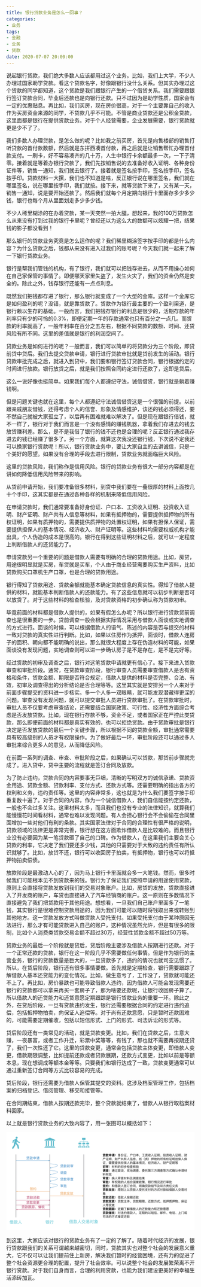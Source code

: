 ```yaml
---
title: 银行贷款业务是怎么一回事？
categories:
- 业务
tags:
- 金融
- 业务
- 贷款
date: 2020-07-07 20:00:00
---
```


说起银行贷款，我们绝大多数人应该都用过这个业务。比如，我们上大学，不少人办理过国家助学贷款。看这个贷款名字，好像跟银行没什么关系。但其实办理过这个贷款的同学都知道，这个贷款是我们跟银行产生的一个借贷关系。我们需要跟银行签订贷款合同，毕业后还款也是向银行还款。只不过因为是助学性质，国家会有一定的优惠贴息。再比如，我们买房，现在房价很高，对于一个主要靠自己的收入作为买房资金来源的同学，不贷款几乎不可能。不管是商业贷款还是公积金贷款，这里面都是银行在提供贷款业务。对于个人经营需要，企业发展需要，银行贷款就更是少不了了。

<!-- more -->

我们多数人办理贷款，是怎么做的呢？比如我之前买房，首先是向售楼部的销售打听贷款的首付款数额，然后就是东拼西凑首付款，再之后就是让销售帮忙办理首付款支付。一刷卡，好不容易凑齐的几十万，人生中银行卡余额最多一次，一下子清零。接着就是等着办银行贷款了，我们先按销售说的去准备好收入证明、各种身份证件等，销售一通知，我们就去银行了。接着就是签名按手印，签名按手印，签名按手印。贷款材料一大摞，我们也不知道是啥，反正银行说在哪里签名，我们就在哪里签名，说在哪里按手印，我们就按。接下来，就等贷款下来了，又有某一天，销售一通知，说是要开始还款了。然后我们就每个月定期向银行卡里面存多少多少钱，银行也每个月从里面划走多少多少钱。

不少人稀里糊涂的在办着贷款，某一天突然一拍大腿，想起来，我的100万贷款怎么从来没有打到过我的银行卡里呢？曾经还以为这么大的数额可以炫耀一把，结果钱的影子都没看到！

那么银行的贷款业务究竟是怎么运作的呢？我们稀里糊涂签字按手印的都是什么内容？为什么贷款之后，钱都从来没有进入过我们的账号呢？今天我们就一起来了解一下银行贷款业务。

银行是帮我们管钱的机构，有了银行，我们就可以把钱存进去，从而不用操心如何在自己家保管的事情了。即便哪天家里失盗了，发生火灾了，我们的资金仍然是安全的。除此之外，钱存银行还能有一点点利息。

既然我们把钱都存进了银行，那么银行就变成了一个大型的金库。这样一个金库它是如何盈利的呢？没错，就是靠贷款了。贷款作为银行最主要的一个盈利渠道，是银行赖以生存的基础。一般而言，我们把钱存银行的利息是很少的，活期存款的年利率只有少的可怜的0.3%，即便定期一年的存款通常也只有百分之一点几。而贷款的利率就高了，一般年利率在百分之五左右，根据不同贷款的数额、时间、还贷风险有所不同。这里的差值就是银行的利润空间了。

贷款业务是如何进行的呢？一般而言，我们可以简单的将贷款分为三个阶段，即贷前贷中贷后。我们去提交贷款申请，银行进行贷款审批就是贷前发生的活动。银行贷款审批完成之后，就进入到贷中，我们要和银行签订贷款合同，银行根据约定的时间进行放款。银行放贷之后，就是我们按照合同约定进行还款了，这即是贷后。

这么一说好像也挺简单。如果我们每个人都遵纪守法，诚信借贷，银行就是躺着赚钱啊。

但是问题关键也就在这里，每个人都遵纪守法诚信借贷这是一个很强的前提。以前跟亲戚朋友借钱，还得考虑个人的信誉、形象及情感维护，该还的钱必须得还，要不然自己就被大家孤立了，以后再有困难就难以解决了。但是现在跟银行借钱，就不一样了，银行对于我们而言是一个没有感情的赚钱机器，拿着我们存进去的钱去放贷赚利差。那么，是不是我借了银行的钱不还也是合理的呢？反正银行通过我存进去的钱已经赚了很多了。另一个方面，就算这次我没还银行钱，下次说不定我还可以换家银行贷款呢！所以，银行贷款业务中，要让大家自主的去讲诚信，只是一个美好的愿望。如果没有合理的手段去进行限制，贷款业务就面临巨大风险。

这里的贷款风险，我们称作是信用风险。银行的贷款业务有很大一部分内容都是在讲如何降低信用风险带来的影响。

从贷前申请开始，我们要准备很多材料，到贷中我们要在一叠很厚的材料上面按几十个手印，这其实都是在通过各种各样的机制来降低信用风险。

在申请贷款时，我们通常要准备好身份证、户口本、工资收入证明、投资收入证明、财产证明、财产共有人信息等材料，如果有抵押物的，需要提供抵押物的所有权证明，如果有质押物的，需要提供质押物的处置权证明，如果有担保人保证，需要提供担保人的基本情况、经济收入、财产证明等。这些材料均需要权威机构才能出具，个人伪造的成本是很高的。银行在得到这些证明材料之后，就可以一定程度上判断借款人的还贷能力了。

申请贷款另一个重要的问题是借款人需要有明确的合理的贷款用途。比如，房贷，用途很明显就是买房，车贷就是买车，个人由于商业经营需要购买生产资料，比如贷款购买口罩机生产口罩，也是合理的贷款用途。

银行得知了贷款用途、贷款金额就能基本确定贷款信息的真实性。得知了借款人提供的材料，就能基本判断借款人的还款能力。有了这些信息就可以初步判断是否可以放贷了。对于这些材料的检查核验，及对贷款资格的初步确认称为贷款初审。

毕竟前面的材料都是借款人提供的，如果有假怎么办呢？所以银行进行贷款贷前调查也是很重要的一步。贷前调查一般会根据实际情况采用与借款人面谈或实地调查的方式进行。面谈的时候，可以根据借款人的语气、陈述的内容是否与提交的材料一致对贷款的真实性进行判断。比如，如果以住房作为抵押，面谈时，借款人连房子的面积、朝向都不能明确的说出，那么就很大程度上存在伪造材料的可能，如果面谈没有发现问题，实地调查则可以进一步确认房子是不是存在，是不是完好等。

经过贷款的初审及调查之后，银行对这笔贷款申请就更有信心了。接下来进入贷款审查和审批阶段。通常，在贷款审查阶段，银行审查人员需要审查借款人是否有资格和条件，贷款金额、期限是否符合规定，借款人提供的材料是否完整、合法、有效，初审及调查得出的分析结论是否合理等等。这里其实就是安排另一个人来对于前面步骤提交的资料进一步核实。多一个人多一双眼睛，就可能发现潜藏得更深的问题。审查没有发现问题，就可以提交审批人员进行贷款审批了。在贷款审批时，审批人员不仅要考虑审查结论，还需要结合国家政策、可行性、经济性方面综合考虑是否发放贷款。比如，现在银行存款不够，资金不足，或者国家正在严控此类贷款，那么即便前面的材料都是真实有效的，也可以拒绝贷款。由于贷款审批是银行决定是否发放贷款的最后一个关键步骤，所以根据不同的贷款金额，审批通常需要具有较高级别的人员才有权限操作。为了做好最后一环，审批阶段还可以通过多人审批来综合更多人的意见，从而降低风险。

在前面一系列的调查、审查、审批阶段之后，如果确认可以贷款，那贷前步骤就完成了。进入贷中，贷中主要的流程就是签订合同及放款。

为了防止违约，贷款合同的内容要事无巨细，清晰的写明双方的诚信承诺、贷款资金用途、贷款金额、贷款利率、支付方式、还款方式等。还需要明确的指出各方的权利和义务，违约责任等。这里的内容非常多，这也就是为什么我们要签字按手印重复数十遍了。对于合同的内容，作为一个诚信借款人，我们自信能按约定还款，一般也不会过多关注。这里材料太多，而且我们也没有专业的法律知识，就算我们能慢慢花时间看材料，通常也难以发现问题。有人会担心银行会不会偷偷在合同里面增加一些对他们有利的条款。其实国家法律对于合同的合理性有很严格的说明，贷款领域的法律更是非常完善，银行想在这方面欺诈借款人是比较难的。而且银行业没有必要因为某一笔贷款砸了自己的口碑。作为借款人，在这里我们主要会关心贷款的利率，它决定了我们要还多少钱，其他的只需要对于大致的违约责任有所认识就够了。比如，放贷不还，银行可以收回房子拍卖，有抵押物，银行也可以将抵押物拍卖偿债。

放款阶段是最激动人心的了，因为马上银行卡里面就会多一大笔钱。然而，很多时候我们可能根本见不到贷款来的钱。银行为了保证我们按照申请的用途使用贷款，原则上会直接将贷款发放到我们的交易对象账户。比如，房贷的发放，贷款直接进入了开发商的账户，车贷也直接进入了汽车经销商的账户。这一原则在多数情况下直接避免了我们把贷款用于其他用途。想想看，一旦我们自己账户里面多了一笔钱，其实银行是很难控制贷款用途的，因为我们可能可以随时将钱取出来或转账到其他地方。这一贷款发放方式叫做贷款人受托支付。如果受托支付由于某种原因无法进行，那么才有可能贷款进入自己的账户，这种情况虽然允许，但是有很多的限制，比如个人消费类贷款交易金额不超过30万，经营性贷款金额不超过50万等。

贷款业务的最后一个阶段就是贷后，贷后阶段主要涉及借款人按期进行还款。对于一个正常还款的贷款，银行在这一阶段几乎不需要做任何事情。但是作为银行的主营业务，银行的贷款数量是巨大的，一旦贷款多了，违约的情况也就司空见惯了。所以，在贷后阶段，银行还有很多事情要做。首先就是定期检查，银行需要跟踪了解借款人基本还贷能力的变化情况。比如，做生意亏了，工作没了，贷款就可能还不上了。再比如，房价暴跌也可能导致借款人违约，因为借款人可能会发现需要还银行的贷款都可以拿来再买一套房子了，那为啥要还款呢，让银行收回房子算了。所以借款人的还贷能力和还贷意愿定期跟踪是银行贷款业务的重要一环。除此之外，在贷后阶段，一旦有贷款违约发生，银行还需要根据合同的约定进行违约追偿，包括抵押物拍卖，向保证人追偿等。对于尚有还款意愿，只是暂时还款困难的，可能需要定期催收，包括以短信形式、上门的形式、司法诉讼的形式等。

贷后阶段还有一类常见的活动，就是贷款变更。比如，我们在贷款之后，生意大赚，一夜暴富，或者工作升迁，彩票中奖等等，有钱了，那也就不需要再按期还贷了，我们一次性还了它。这里的贷款变更，通常会包括贷款主体变更，即借款人变更，借款期限调整，比如提前还款或者贷款展期，还款方式变更，比如以前是等额本息，现在想调成等额本金等等。只要我们和银行达成了一致，贷款变更通常可以通过重新签订合同等方式比较容易的完成。

贷后阶段，银行还需要为借款人保管其提交的资料。这涉及档案管理工作，包括档案的归档登记、借阅管理、移交和接管等。

在合同期结束，借款人按期还款完毕，整个贷款就结束了，借款人从银行取档案材料回家。

以上就是银行贷款业务的大致内容了，用一张图可以概括如下：

![loan process](/attaches/2020/2020-07-07-basic-loan-business/loan-process.png)

到这里，大家应该对银行的贷款业务有了一定的了解了。随着时代经济的发展，银行贷款跟我们的关系可谓越来越密切，同时，贷款其实也对整个社会的发展意义重大，它不仅可以让我们提前住上新房，解决我们暂时的经营困境，还有力的促进了整个社会资源更合理的配置，提升了社会效率。可以说整个社会的发展繁荣离不开银行贷款。对于我们自身而言，合理的利用贷款，也能为我们建设更美好的幸福生活添砖加瓦。





